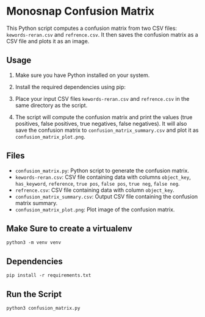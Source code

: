 # Monosnap Confusion Matrix

This Python script computes a confusion matrix from two CSV files: `kewords-reran.csv` and `refrence.csv`. It then saves the confusion matrix as a CSV file and plots it as an image.

## Usage

1. Make sure you have Python installed on your system.

2. Install the required dependencies using pip:


3. Place your input CSV files `kewords-reran.csv` and `refrence.csv` in the same directory as the script.


4. The script will compute the confusion matrix and print the values (true positives, false positives, true negatives, false negatives). It will also save the confusion matrix to `confusion_matrix_summary.csv` and plot it as `confusion_matrix_plot.png`.

## Files

- `confusion_matrix.py`: Python script to generate the confusion matrix.
- `kewords-reran.csv`: CSV file containing data with columns `object_key`, `has_keyword`, `reference`, `true pos`, `false pos`, `true neg`, `false neg`.
- `refrence.csv`: CSV file containing data with column `object_key`.
- `confusion_matrix_summary.csv`: Output CSV file containing the confusion matrix summary.
- `confusion_matrix_plot.png`: Plot image of the confusion matrix.

## Make Sure to create a virtualenv
   ```
   python3 -m venv venv
   ```
## Dependencies
   ```
   pip install -r requirements.txt
   ```

## Run the Script
   ```
   python3 confusion_matrix.py
   ```
